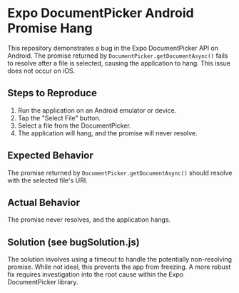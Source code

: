 # Expo DocumentPicker Android Promise Hang

This repository demonstrates a bug in the Expo DocumentPicker API on Android.  The promise returned by `DocumentPicker.getDocumentAsync()` fails to resolve after a file is selected, causing the application to hang. This issue does not occur on iOS.

## Steps to Reproduce

1. Run the application on an Android emulator or device.
2. Tap the "Select File" button.
3. Select a file from the DocumentPicker.
4. The application will hang, and the promise will never resolve.

## Expected Behavior

The promise returned by `DocumentPicker.getDocumentAsync()` should resolve with the selected file's URI.

## Actual Behavior

The promise never resolves, and the application hangs.

## Solution (see bugSolution.js)

The solution involves using a timeout to handle the potentially non-resolving promise.  While not ideal, this prevents the app from freezing.  A more robust fix requires investigation into the root cause within the Expo DocumentPicker library.